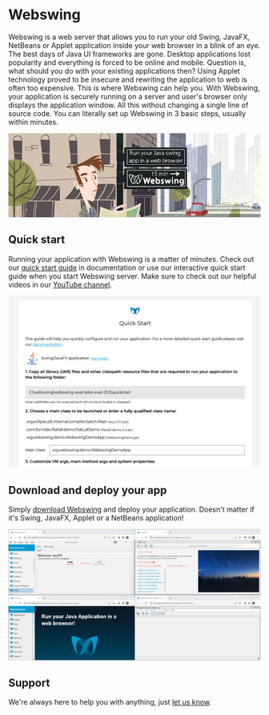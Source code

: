 # Webswing

Webswing is a web server that allows you to run your old Swing, JavaFX, NetBeans or Applet application inside your web browser in a blink of an eye. The best days of Java UI frameworks are gone. Desktop applications lost popularity and everything is forced to be online and mobile. Question is, what should you do with your existing applications then? Using Applet technology proved to be insecure and rewriting the application to web is often too expensive. This is where Webswing can help you. With Webswing, your application is securely running on a server and user's browser only displays the application window. All this without changing a single line of source code. You can literally set up Webswing in 3 basic steps, usually within minutes.

![Webswing](cover.jpg)

## Quick start

Running your application with Webswing is a matter of minutes. Check out our [quick start guide](https://www.webswing.org/docs/latest/start/quickstart.html) in documentation or use our interactive quick start guide when you start Webswing server. Make sure to check out our helpful videos in our [YouTube channel](https://www.youtube.com/@webswing).

![quick start](quickstart.png)

## Download and deploy your app

Simply [download Webswing](https://www.webswing.org/en/downloads) and deploy your application. Doesn't matter if it's Swing, JavaFX, Applet or a NetBeans application!

![applications](apps.png)

## Support

We're always here to help you with anything, just [let us know](https://www.webswing.org/en/contact).